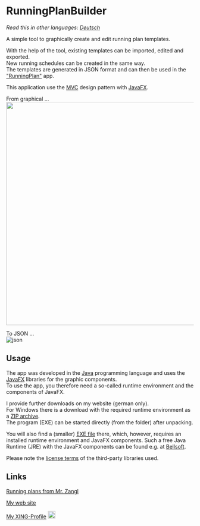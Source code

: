 # RunningPlanBuilder

*Read this in other languages: [Deutsch](README.de.md)*

A simple tool to graphically create and edit running plan templates.

With the help of the tool, existing templates can be imported, edited and exported.\
New running schedules can be created in the same way.\
The templates are generated in JSON format and can then be used in the ["RunningPlan"](https://github.com/hiroladev/RunningPlan) app.

This application use the [MVC](https://en.wikipedia.org/wiki/Model%E2%80%93view%E2%80%93controller) design pattern 
with [JavaFX](https://openjfx.io/).

From graphical ...\
<img src="https://user-images.githubusercontent.com/48058062/165621880-28cd2ac6-e821-4bf0-b70e-aa3991384e04.png" width="800" height="600"/>

To JSON ...\
![json](https://user-images.githubusercontent.com/48058062/164887804-0f1d1c88-6496-450c-b68b-bbd388325079.png)

## Usage

The app was developed in the [Java](https://de.wikipedia.org/wiki/Java-Technologie) programming language and uses the [JavaFX](https://openjfx.io/) libraries for the graphic components.\
To use the app, you therefore need a so-called runtime environment and the components of JavaFX.

I provide further downloads on my website (german only).\
For Windows there is a download with the required runtime environment as a [ZIP archive](https://www.hirola.de/content/perma?id=243).\
The program (EXE) can be started directly (from the folder) after unpacking.

You will also find a (smaller) [EXE file](https://www.hirola.de/content/perma?id=249) there, which, however, requires an installed runtime environment and JavaFX components.
Such a free Java Runtime (JRE) with the JavaFX components can be found e.g. at [Bellsoft](https://bell-sw.com/pages/downloads/?version=java-11-lts&os=Windows).

Please note the [license terms](https://github.com/hiroladev/RunningPlanBuilder/wiki/Licenses) of the third-party libraries used.

## Links

[Running plans from Mr. Zangl](https://lauftipps.ch/kostenlose-trainingsplaene/)

[My web site](https://www.hirola.de/s/laufplan-runningplan)

[My XING-Profile](https://www.xing.com/profile/Michael_Schmidt2350/cv) 
<image src="https://user-images.githubusercontent.com/48058062/152635585-d82a0f6d-1c4b-42c5-831f-eaf3caba1bd8.png" width="20" height="20">

